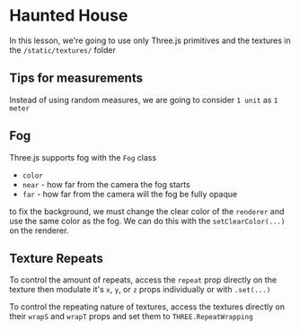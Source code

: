 # Haunted House
In this lesson, we're going to use only Three.js primitives and the textures in the `/static/textures/` folder

## Tips for measurements
Instead of using random measures, we are going to consider `1 unit` as `1 meter`

## Fog
Three.js supports fog with the `Fog` class
* `color`
* `near` - how far from the camera the fog starts
* `far` - how far from the camera will the fog be fully opaque

to fix the background, we must change the clear color of the `renderer` and use the same color as the fog. We can do this with the `setClearColor(...)` on the renderer.

## Texture Repeats
To control the amount of repeats, access the `repeat` prop directly on the texture then modulate it's `x`, `y`, or `z` props individually or with `.set(...)`

To control the repeating nature of textures, access the textures directly on their `wrapS` and `wrapT` props and set them to `THREE.RepeatWrapping`